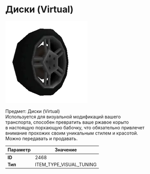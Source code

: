 # Диски (Virtual)

![Item Image](../img/2468.webp?raw=true)

Предмет: Диски (Virtual)<br>Используется для визуальной модификаций вашего<br>транспорта, способен превратить ваше ржавое корыто<br>в настоящую порхающую бабочку, что обязательно привлечет<br>внимание прохожих своим уникальным стилем и красотой.<br>Можно передавать и продавать.


| Параметр | Значение |
|----------|----------|
| **ID** | 2468 |
| **Тип** | ITEM_TYPE_VISUAL_TUNING |

